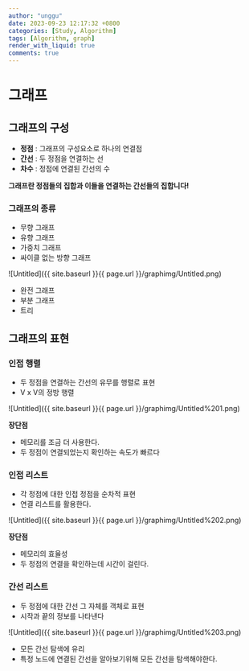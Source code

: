 ```yaml
---
author: "unggu"
date: 2023-09-23 12:17:32 +0800
categories: [Study, Algorithm]
tags: [Algorithm, graph]
render_with_liquid: true
comments: true
---
```

# 그래프

## 그래프의 구성

- **정점** : 그래프의 구성요소로 하나의 연결점
- **간선** : 두 정점을 연결하는 선
- **차수** : 정점에 연결된 간선의 수

**그래프란 정점들의 집합과 이들을 연결하는 간선들의 집합니다!**

### 그래프의 종류

- 무향 그래프
- 유향 그래프
- 가중치 그래프
- 싸이클 없는 방향 그래프

![Untitled]({{ site.baseurl }}{{ page.url }}/graphimg/Untitled.png)

- 완전 그래프
- 부분 그래프
- 트리

## 그래프의 표현

### 인접 행렬

- 두 정점을 연결하는 간선의 유무를 행렬로 표현
- V x V의 정방 행렬

![Untitled]({{ site.baseurl }}{{ page.url }}/graphimg/Untitled%201.png)

**장단점**

- 메모리를 조금 더 사용한다.
- 두 정점이 연결되었는지 확인하는 속도가 빠르다

### 인접 리스트

- 각 정점에 대한 인접 정점을 순차적 표현
- 연결 리스트를 활용한다.

![Untitled]({{ site.baseurl }}{{ page.url }}/graphimg/Untitled%202.png)

**장단점**

- 메모리의 효율성
- 두 정점의 연결을 확인하는데 시간이 걸린다.

### 간선 리스트

- 두 정점에 대한 간선 그 자체를 객체로 표현
- 시작과 끝의 정보를 나타낸다

![Untitled]({{ site.baseurl }}{{ page.url }}/graphimg/Untitled%203.png)

- 모든 간선 탐색에 유리
- 특정 노드에 연결된 간선을 알아보기위해 모든 간선을 탐색해야한다.
